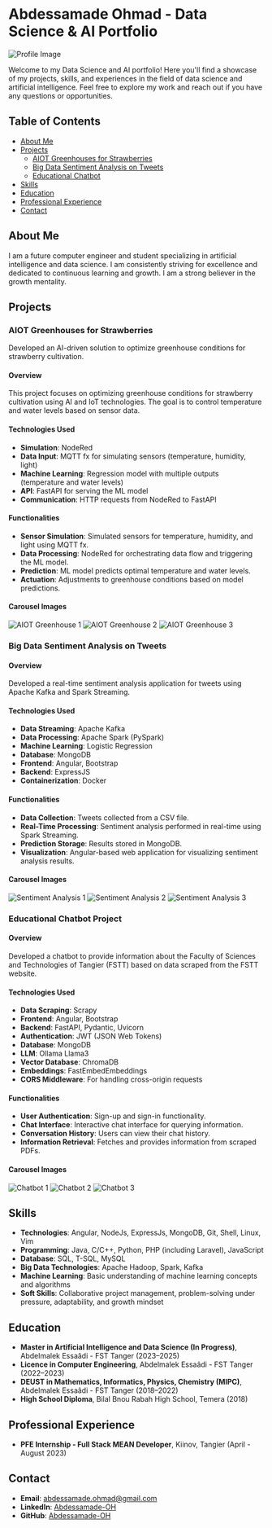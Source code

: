 # Abdessamade Ohmad - Data Science & AI Portfolio

![Profile Image](assets/imgs/profile.jpg)

Welcome to my Data Science and AI portfolio! Here you'll find a showcase of my projects, skills, and experiences in the field of data science and artificial intelligence. Feel free to explore my work and reach out if you have any questions or opportunities.

## Table of Contents
- [About Me](#about-me)
- [Projects](#projects)
  - [AIOT Greenhouses for Strawberries](#aiot-greenhouses-for-strawberries)
  - [Big Data Sentiment Analysis on Tweets](#big-data-sentiment-analysis-on-tweets)
  - [Educational Chatbot](#educational-chatbot-project)
- [Skills](#skills)
- [Education](#education)
- [Professional Experience](#professional-experience)
- [Contact](#contact)

## About Me
I am a future computer engineer and student specializing in artificial intelligence and data science. I am consistently striving for excellence and dedicated to continuous learning and growth. I am a strong believer in the growth mentality.

## Projects

### AIOT Greenhouses for Strawberries
Developed an AI-driven solution to optimize greenhouse conditions for strawberry cultivation.

#### Overview
This project focuses on optimizing greenhouse conditions for strawberry cultivation using AI and IoT technologies. The goal is to control temperature and water levels based on sensor data.

#### Technologies Used
- **Simulation**: NodeRed
- **Data Input**: MQTT fx for simulating sensors (temperature, humidity, light)
- **Machine Learning**: Regression model with multiple outputs (temperature and water levels)
- **API**: FastAPI for serving the ML model
- **Communication**: HTTP requests from NodeRed to FastAPI

#### Functionalities
- **Sensor Simulation**: Simulated sensors for temperature, humidity, and light using MQTT fx.
- **Data Processing**: NodeRed for orchestrating data flow and triggering the ML model.
- **Prediction**: ML model predicts optimal temperature and water levels.
- **Actuation**: Adjustments to greenhouse conditions based on model predictions.

#### Carousel Images
![AIOT Greenhouse 1](assets/imgs/aiot_greenhouse1.jpg)
![AIOT Greenhouse 2](assets/imgs/aiot_greenhouse2.jpg)
![AIOT Greenhouse 3](assets/imgs/aiot_greenhouse3.jpg)

### Big Data Sentiment Analysis on Tweets

#### Overview
Developed a real-time sentiment analysis application for tweets using Apache Kafka and Spark Streaming.

#### Technologies Used
- **Data Streaming**: Apache Kafka
- **Data Processing**: Apache Spark (PySpark)
- **Machine Learning**: Logistic Regression
- **Database**: MongoDB
- **Frontend**: Angular, Bootstrap
- **Backend**: ExpressJS
- **Containerization**: Docker

#### Functionalities
- **Data Collection**: Tweets collected from a CSV file.
- **Real-Time Processing**: Sentiment analysis performed in real-time using Spark Streaming.
- **Prediction Storage**: Results stored in MongoDB.
- **Visualization**: Angular-based web application for visualizing sentiment analysis results.

#### Carousel Images
![Sentiment Analysis 1](assets/imgs/sentiment_analysis1.jpg)
![Sentiment Analysis 2](assets/imgs/sentiment_analysis2.jpg)
![Sentiment Analysis 3](assets/imgs/sentiment_analysis3.jpg)

### Educational Chatbot Project

#### Overview
Developed a chatbot to provide information about the Faculty of Sciences and Technologies of Tangier (FSTT) based on data scraped from the FSTT website.

#### Technologies Used
- **Data Scraping**: Scrapy
- **Frontend**: Angular, Bootstrap
- **Backend**: FastAPI, Pydantic, Uvicorn
- **Authentication**: JWT (JSON Web Tokens)
- **Database**: MongoDB
- **LLM**: Ollama Llama3
- **Vector Database**: ChromaDB
- **Embeddings**: FastEmbedEmbeddings
- **CORS Middleware**: For handling cross-origin requests

#### Functionalities
- **User Authentication**: Sign-up and sign-in functionality.
- **Chat Interface**: Interactive chat interface for querying information.
- **Conversation History**: Users can view their chat history.
- **Information Retrieval**: Fetches and provides information from scraped PDFs.

#### Carousel Images
![Chatbot 1](assets/imgs/chatbot1.jpg)
![Chatbot 2](assets/imgs/chatbot2.jpg)
![Chatbot 3](assets/imgs/chatbot3.jpg)

## Skills
- **Technologies**: Angular, NodeJs, ExpressJs, MongoDB, Git, Shell, Linux, Vim
- **Programming**: Java, C/C++, Python, PHP (including Laravel), JavaScript
- **Database**: SQL, T-SQL, MySQL
- **Big Data Technologies**: Apache Hadoop, Spark, Kafka
- **Machine Learning**: Basic understanding of machine learning concepts and algorithms
- **Soft Skills**: Collaborative project management, problem-solving under pressure, adaptability, and growth mindset

## Education
- **Master in Artificial Intelligence and Data Science (In Progress)**, Abdelmalek Essaâdi - FST Tanger (2023–2025)
- **Licence in Computer Engineering**, Abdelmalek Essaâdi - FST Tanger (2022–2023)
- **DEUST in Mathematics, Informatics, Physics, Chemistry (MIPC)**, Abdelmalek Essaâdi - FST Tanger (2018–2022)
- **High School Diploma**, Bilal Bnou Rabah High School, Temera (2018)

## Professional Experience
- **PFE Internship - Full Stack MEAN Developer**, Kiinov, Tangier (April - August 2023)

## Contact
- **Email**: [abdessamade.ohmad@gmail.com](mailto:abdessamade.ohmad@gmail.com)
- **LinkedIn**: [Abdessamade-OH](https://www.linkedin.com/in/Abdessamade-OH)
- **GitHub**: [Abdessamade-OH](https://github.com/Abdessamade-OH)
